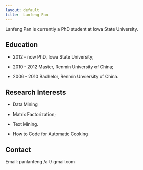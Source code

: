```yaml
---
layout: default 
title:  Lanfeng Pan
---
```


Lanfeng Pan is currently a PhD student at Iowa State University. 

## Education  

 -  2012 - now    PhD, Iowa State University;

 -  2010 - 2012   Master, Renmin University of China; 

 -  2006 - 2010   Bachelor, Renmin Unviersity of China.

## Research Interests

 -  Data Mining

 -  Matrix Factorization;

 -  Text Mining.  
 
 -  How to Code for Automatic Cooking
 
## Contact

 Email: panlanfeng /a t/ gmail.com
